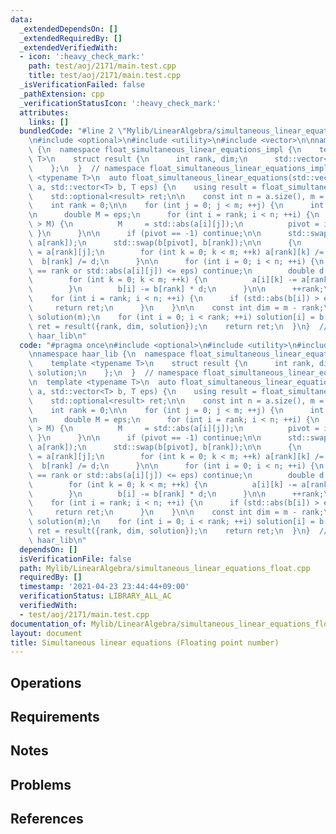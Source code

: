 ```yaml
---
data:
  _extendedDependsOn: []
  _extendedRequiredBy: []
  _extendedVerifiedWith:
  - icon: ':heavy_check_mark:'
    path: test/aoj/2171/main.test.cpp
    title: test/aoj/2171/main.test.cpp
  _isVerificationFailed: false
  _pathExtension: cpp
  _verificationStatusIcon: ':heavy_check_mark:'
  attributes:
    links: []
  bundledCode: "#line 2 \"Mylib/LinearAlgebra/simultaneous_linear_equations_float.cpp\"\
    \n#include <optional>\n#include <utility>\n#include <vector>\n\nnamespace haar_lib\
    \ {\n  namespace float_simultaneous_linear_equations_impl {\n    template <typename\
    \ T>\n    struct result {\n      int rank, dim;\n      std::vector<T> solution;\n\
    \    };\n  }  // namespace float_simultaneous_linear_equations_impl\n\n  template\
    \ <typename T>\n  auto float_simultaneous_linear_equations(std::vector<std::vector<T>>\
    \ a, std::vector<T> b, T eps) {\n    using result = float_simultaneous_linear_equations_impl::result<T>;\n\
    \    std::optional<result> ret;\n\n    const int n = a.size(), m = a[0].size();\n\
    \    int rank = 0;\n\n    for (int j = 0; j < m; ++j) {\n      int pivot = -1;\n\
    \n      double M = eps;\n      for (int i = rank; i < n; ++i) {\n        if (std::abs(a[i][j])\
    \ > M) {\n          M     = std::abs(a[i][j]);\n          pivot = i;\n       \
    \ }\n      }\n\n      if (pivot == -1) continue;\n\n      std::swap(a[pivot],\
    \ a[rank]);\n      std::swap(b[pivot], b[rank]);\n\n      {\n        double d\
    \ = a[rank][j];\n        for (int k = 0; k < m; ++k) a[rank][k] /= d;\n      \
    \  b[rank] /= d;\n      }\n\n      for (int i = 0; i < n; ++i) {\n        if (i\
    \ == rank or std::abs(a[i][j]) <= eps) continue;\n        double d = a[i][j];\n\
    \        for (int k = 0; k < m; ++k) {\n          a[i][k] -= a[rank][k] * d;\n\
    \        }\n        b[i] -= b[rank] * d;\n      }\n\n      ++rank;\n    }\n\n\
    \    for (int i = rank; i < n; ++i) {\n      if (std::abs(b[i]) > eps) {\n   \
    \     return ret;\n      }\n    }\n\n    const int dim = m - rank;\n\n    std::vector<T>\
    \ solution(m);\n    for (int i = 0; i < rank; ++i) solution[i] = b[i];\n\n   \
    \ ret = result({rank, dim, solution});\n    return ret;\n  }\n}  // namespace\
    \ haar_lib\n"
  code: "#pragma once\n#include <optional>\n#include <utility>\n#include <vector>\n\
    \nnamespace haar_lib {\n  namespace float_simultaneous_linear_equations_impl {\n\
    \    template <typename T>\n    struct result {\n      int rank, dim;\n      std::vector<T>\
    \ solution;\n    };\n  }  // namespace float_simultaneous_linear_equations_impl\n\
    \n  template <typename T>\n  auto float_simultaneous_linear_equations(std::vector<std::vector<T>>\
    \ a, std::vector<T> b, T eps) {\n    using result = float_simultaneous_linear_equations_impl::result<T>;\n\
    \    std::optional<result> ret;\n\n    const int n = a.size(), m = a[0].size();\n\
    \    int rank = 0;\n\n    for (int j = 0; j < m; ++j) {\n      int pivot = -1;\n\
    \n      double M = eps;\n      for (int i = rank; i < n; ++i) {\n        if (std::abs(a[i][j])\
    \ > M) {\n          M     = std::abs(a[i][j]);\n          pivot = i;\n       \
    \ }\n      }\n\n      if (pivot == -1) continue;\n\n      std::swap(a[pivot],\
    \ a[rank]);\n      std::swap(b[pivot], b[rank]);\n\n      {\n        double d\
    \ = a[rank][j];\n        for (int k = 0; k < m; ++k) a[rank][k] /= d;\n      \
    \  b[rank] /= d;\n      }\n\n      for (int i = 0; i < n; ++i) {\n        if (i\
    \ == rank or std::abs(a[i][j]) <= eps) continue;\n        double d = a[i][j];\n\
    \        for (int k = 0; k < m; ++k) {\n          a[i][k] -= a[rank][k] * d;\n\
    \        }\n        b[i] -= b[rank] * d;\n      }\n\n      ++rank;\n    }\n\n\
    \    for (int i = rank; i < n; ++i) {\n      if (std::abs(b[i]) > eps) {\n   \
    \     return ret;\n      }\n    }\n\n    const int dim = m - rank;\n\n    std::vector<T>\
    \ solution(m);\n    for (int i = 0; i < rank; ++i) solution[i] = b[i];\n\n   \
    \ ret = result({rank, dim, solution});\n    return ret;\n  }\n}  // namespace\
    \ haar_lib\n"
  dependsOn: []
  isVerificationFile: false
  path: Mylib/LinearAlgebra/simultaneous_linear_equations_float.cpp
  requiredBy: []
  timestamp: '2021-04-23 23:44:44+09:00'
  verificationStatus: LIBRARY_ALL_AC
  verifiedWith:
  - test/aoj/2171/main.test.cpp
documentation_of: Mylib/LinearAlgebra/simultaneous_linear_equations_float.cpp
layout: document
title: Simultaneous linear equations (Floating point number)
---
```


## Operations

## Requirements

## Notes

## Problems

## References
